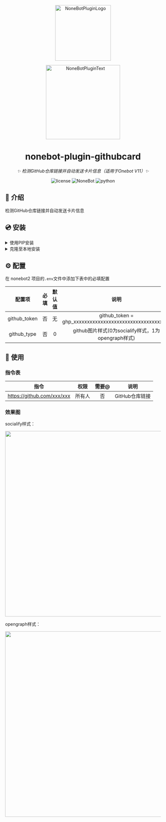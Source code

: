 <div align="center">
  <a href="https://nonebot.dev/store"><img src="https://github.com/A-kirami/nonebot-plugin-template/blob/resources/nbp_logo.png" width="180" height="180" alt="NoneBotPluginLogo"></a>
  <br>
  <p><img src="https://github.com/A-kirami/nonebot-plugin-template/blob/resources/NoneBotPlugin.svg" width="240" alt="NoneBotPluginText"></p>
</div>

<div align="center">

# nonebot-plugin-githubcard

_✨ 检测GitHub仓库链接并自动发送卡片信息（适用于Onebot V11）✨_

<img src="https://img.shields.io/github/license/ElainaFanBoy/nonebot_plugin_githubcard.svg" alt="license">
<img src="https://img.shields.io/badge/nonebot-2.0.0+-red.svg" alt="NoneBot">
<img src="https://img.shields.io/badge/python-3.8+-blue.svg" alt="python">

</div>

## 📖 介绍

检测GitHub仓库链接并自动发送卡片信息

## 💿 安装

<details>
<summary>使用PIP安装</summary>


    pip install nonebot-plugin-githubcard
</details>

<details>
<summary>克隆至本地安装</summary>


    git clone https://github.com/ElainaFanBoy/nonebot_plugin_githubcard.git
</details>

## ⚙️ 配置

在 nonebot2 项目的`.env`文件中添加下表中的必填配置

| 配置项 | 必填 | 默认值 | 说明 |
|:-----:|:----:|:----:|:----:|
| github_token | 否 | 无 | github_token = ghp_xxxxxxxxxxxxxxxxxxxxxxxxxxxxxxxxxxxx |
| github_type | 否 | 0 | github图片样式(0为socialify样式，1为opengraph样式) |

## 🎉 使用
### 指令表
| 指令 | 权限 | 需要@ | 说明 |
|:-----:|:----:|:----:|:----:|
| https://github.com/xxx/xxx | 所有人 | 否 | GitHub仓库链接 |
### 效果图

<div align="left">
  
  socialify样式：
  
  <img src="https://socialify.git.ci/nonebot/nonebot2/png?description=1&font=Rokkitt&forks=1&issues=1&language=1&logo=https%3A%2F%2Favatars.githubusercontent.com%2Fu%2F63496654%3Fs%3D200%26v%3D4&name=1&owner=1&pattern=Circuit%20Board&pulls=1&stargazers=1&theme=Light" width="600"/>
  
  opengraph样式：
  
  <img src="https://opengraph.githubassets.com/githubcard/nonebot/nonebot2" width="600"/>
</div>
